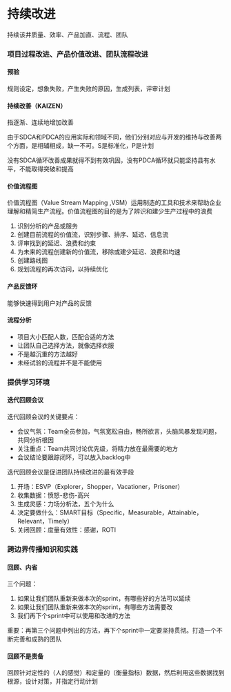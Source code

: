 # 持续改进

持续该井质量、效率、产品加直、流程、团队

### 项目过程改进、产品价值改进、团队流程改进

#### 预验

规则设定，想象失败，产生失败的原因，生成列表，评审计划

#### 持续改善（KAIZEN）

指逐渐、连续地增加改善

由于SDCA和PDCA的应用实际和领域不同，他们分别对应与开发的维持与改善两个方面，是相辅相成，缺一不可。S是标准化，P是计划

没有SDCA循环改善成果就得不到有效巩固，没有PDCA循环就只能坚持县有水平，不能取得突破和提高

#### 价值流程图

价值流程图（Value Stream Mapping ,VSM）运用制造的工具和技术来帮助企业理解和精简生产流程。价值流程图的目的是为了辨识和建少生产过程中的浪费

1. 识别分析的产品或服务
2. 创建目前流程的价值流，识别步骤、排序、延迟、信息流
3. 评审找到的延迟、浪费和约束
4. 为未来的流程创建新的价值流，移除或建少延迟、浪费和均速
5. 创建路线图
6. 规划流程的再次访问，以持续优化

#### 产品反馈环

能够快速得到用户对产品的反馈

#### 流程分析

* 项目大小匹配人数，匹配合适的方法
* 让团队自己选择方法，就像选择衣服
* 不是越沉重的方法越好
* 未经试验的流程并不是不能使用

### 提供学习环境

#### 迭代回顾会议

迭代回顾会议的关键要点：

* 会议气氛：Team全员参加，气氛宽松自由，畅所欲言，头脑风暴发现问题，共同分析根因
* 关注重点：Team共同讨论优先级，将精力放在最需要的地方
* 会议结论要跟踪闭环，可以放入backlog中

迭代回顾会议是促进团队持续改进的最有效手段

1. 开场：ESVP（Explorer，Shopper，Vacationer，Prisoner）
2. 收集数据：愤怒-悲伤-高兴
3. 生成灵感：力场分析法，五个为什么
4. 决定要做什么：SMART目标（Specific，Measurable，Attainable，Relevant，Timely）
5. 关闭回顾：度量有效性：感谢，ROTI

### 跨边界传播知识和实践

#### 回顾、内省

三个问题：

1. 如果让我们团队重新来做本次的sprint，有哪些好的方法可以延续
2. 如果让我们团队重新来做本次的sprint，有哪些方法需要改
3. 我们再下个sprint中可以使用和改进的方法

重要：再第三个问题中列出的方法，再下个sprint中一定要坚持贯彻。打造一个不断完善和成熟的团队

#### 回顾不是责备

回顾针对定性的（人的感觉）和定量的（衡量指标）数据，然后利用这些数据找到根源，设计对策，并指定行动计划